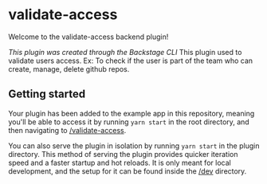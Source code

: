 # validate-access

Welcome to the validate-access backend plugin!

_This plugin was created through the Backstage CLI_
This plugin used to validate users access. Ex: To check if the user is part of the team who can create, manage, delete github repos.

## Getting started

Your plugin has been added to the example app in this repository, meaning you'll be able to access it by running `yarn
start` in the root directory, and then navigating to [/validate-access](http://localhost:3000/validate-access).

You can also serve the plugin in isolation by running `yarn start` in the plugin directory.
This method of serving the plugin provides quicker iteration speed and a faster startup and hot reloads.
It is only meant for local development, and the setup for it can be found inside the [/dev](/dev) directory.
